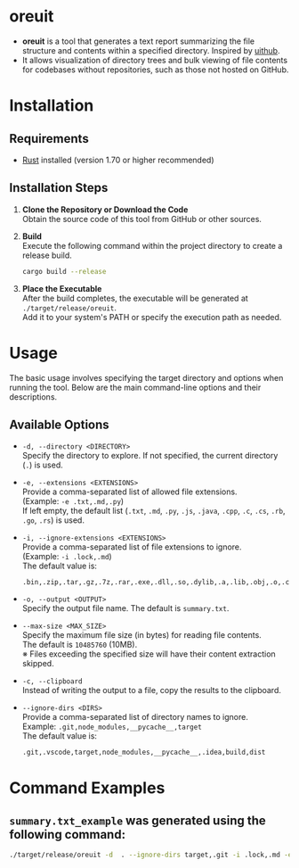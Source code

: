 # oreuit

- **oreuit** is a tool that generates a text report summarizing the file structure and contents within a specified directory. Inspired by [uithub](https://uithub.com/).
- It allows visualization of directory trees and bulk viewing of file contents for codebases without repositories, such as those not hosted on GitHub.

# Installation

## Requirements

- [Rust](https://www.rust-lang.org/) installed (version 1.70 or higher recommended)

## Installation Steps

1. **Clone the Repository or Download the Code**  
   Obtain the source code of this tool from GitHub or other sources.

2. **Build**  
   Execute the following command within the project directory to create a release build.

   ```bash
   cargo build --release
   ```

3. **Place the Executable**  
   After the build completes, the executable will be generated at `./target/release/oreuit`.  
   Add it to your system's PATH or specify the execution path as needed.

# Usage

The basic usage involves specifying the target directory and options when running the tool. Below are the main command-line options and their descriptions.

## Available Options

- `-d, --directory <DIRECTORY>`  
  Specify the directory to explore. If not specified, the current directory (`.`) is used.

- `-e, --extensions <EXTENSIONS>`  
  Provide a comma-separated list of allowed file extensions.  
  (Example: `-e .txt,.md,.py`)  
  If left empty, the default list (`.txt`, `.md`, `.py`, `.js`, `.java`, `.cpp`, `.c`, `.cs`, `.rb`, `.go`, `.rs`) is used.

- `-i, --ignore-extensions <EXTENSIONS>`  
  Provide a comma-separated list of file extensions to ignore.  
  (Example: `-i .lock,.md`)  
  The default value is:

  ```
  .bin,.zip,.tar,.gz,.7z,.rar,.exe,.dll,.so,.dylib,.a,.lib,.obj,.o,.class,.jar,.war,.ear,.ipynb,.jpg,.jpeg,.png,.gif
  ```

- `-o, --output <OUTPUT>`  
  Specify the output file name. The default is `summary.txt`.

- `--max-size <MAX_SIZE>`  
  Specify the maximum file size (in bytes) for reading file contents.  
  The default is `10485760` (10MB).  
  ※ Files exceeding the specified size will have their content extraction skipped.

- `-c, --clipboard`  
  Instead of writing the output to a file, copy the results to the clipboard.

- `--ignore-dirs <DIRS>`  
  Provide a comma-separated list of directory names to ignore.  
  Example: `.git,node_modules,__pycache__,target`  
  The default value is:
  ```
  .git,.vscode,target,node_modules,__pycache__,.idea,build,dist
  ```

# Command Examples

## `summary.txt_example` was generated using the following command:

```bash
./target/release/oreuit -d  . --ignore-dirs target,.git -i .lock,.md -e .toml,.rs
```
